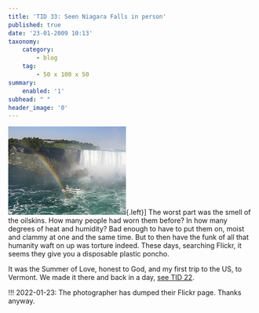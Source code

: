 ```yaml
---
title: 'TID 33: Seen Niagara Falls in person'
published: true
date: '23-01-2009 10:13'
taxonomy:
    category:
        - blog
    tag:
        - 50 x 100 x 50
summary:
    enabled: '1'
subhead: " "
header_image: '0'
---
```


![Niagara falls with a rainbow in the foreground](921416892-301a69a186-m.jpg){.left}] The worst part was the smell of the oilskins. How many people had worn them before? In how many degrees of heat and humidity? Bad enough to have to put them on, moist and clammy at one and the same time. But to then have the funk of all that humanity waft on up was torture indeed. These days, searching Flickr, it seems they give you a disposable plastic poncho.

It was the Summer of Love, honest to God, and my first trip to the US, to Vermont. We made it there and back in a day, [see TID 22](https://jeremycherfas.net/blog/tid-22-hitch-hiked/).

!!! 2022-01-23: The photographer has dumped their Flickr page. Thanks anyway.